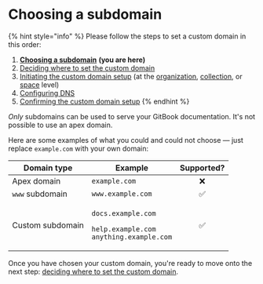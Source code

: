 # Choosing a subdomain

{% hint style="info" %}
Please follow the steps to set a custom domain in this order:

1. [**Choosing a subdomain**](choose.md) **(you are here)**
2. [Deciding where to set the custom domain](location.md)
3. [Initiating the custom domain setup](initiate/) (at the [organization](initiate/organization-level-custom-domain.md), [collection](initiate/collection-level-custom-domain.md), or [space](initiate/space-level-custom-domain.md) level)
4. [Configuring DNS](configure-dns.md)
5. [Confirming the custom domain setup](finalize.md)
{% endhint %}

_Only_ subdomains can be used to serve your GitBook documentation. It's not possible to use an apex domain.

Here are some examples of what you could and could not choose — just replace `example.com` with your own domain:

| Domain type      | Example                                                                                                       | Supported? |
| ---------------- | ------------------------------------------------------------------------------------------------------------- | :--------: |
| Apex domain      | `example.com`                                                                                                 |      ❌     |
| `www` subdomain  | `www.example.com`                                                                                             |      ✅     |
| Custom subdomain | <p><code>docs.example.com</code></p><p><code>help.example.com</code><br><code>anything.example.com</code></p> |      ✅     |

Once you have chosen your custom domain, you're ready to move onto the next step: [deciding where to set the custom domain](location.md).
